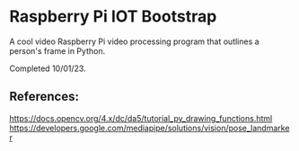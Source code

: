 # Raspberry Pi IOT Bootstrap

A cool video Raspberry Pi video processing program that outlines a person's frame in Python.

Completed 10/01/23. 

## References:
https://docs.opencv.org/4.x/dc/da5/tutorial_py_drawing_functions.html
https://developers.google.com/mediapipe/solutions/vision/pose_landmarker
